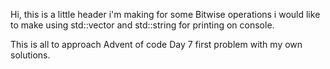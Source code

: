 Hi, this is a little header i'm making for some Bitwise operations i would like to make using std::vector and std::string for printing on console. 

This is all to approach Advent of code Day 7 first problem with my own solutions.
